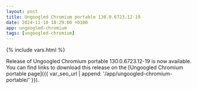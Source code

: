 ```yaml
---
layout: post
title: Ungoogled Chromium portable 130.0.6723.12-19
date: 2024-11-10 18:29:00 +0100
app: ungoogled-chromium
tags: [ungoogled-chromium]
---
```

{% include vars.html %}

Release of Ungoogled Chromium portable 130.0.6723.12-19 is now available.<br />
You can find links to download this release on the [Ungoogled Chromium portable page]({{ var_seo_url | append: '/app/ungoogled-chromium-portable/' }}).
